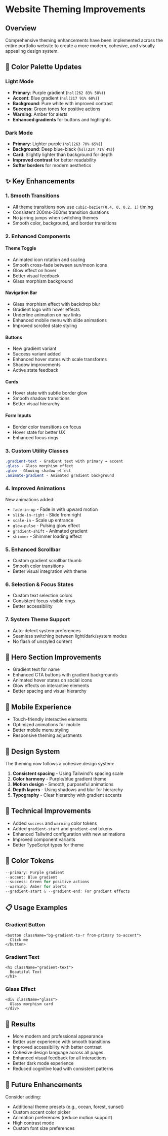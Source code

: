 # Website Theming Improvements

## Overview
Comprehensive theming enhancements have been implemented across the entire portfolio website to create a more modern, cohesive, and visually appealing design system.

## 🎨 Color Palette Updates

### Light Mode
- **Primary**: Purple gradient (`hsl(262 83% 58%)`)
- **Accent**: Blue gradient (`hsl(217 91% 60%)`)
- **Background**: Pure white with improved contrast
- **Success**: Green tones for positive actions
- **Warning**: Amber for alerts
- **Enhanced gradients** for buttons and highlights

### Dark Mode
- **Primary**: Lighter purple (`hsl(263 70% 65%)`)
- **Background**: Deep blue-black (`hsl(224 71% 4%)`)
- **Card**: Slightly lighter than background for depth
- **Improved contrast** for better readability
- **Softer borders** for modern aesthetics

## ✨ Key Enhancements

### 1. Smooth Transitions
- All theme transitions now use `cubic-bezier(0.4, 0, 0.2, 1)` timing
- Consistent 200ms-300ms transition durations
- No jarring jumps when switching themes
- Smooth color, background, and border transitions

### 2. Enhanced Components

#### Theme Toggle
- Animated icon rotation and scaling
- Smooth cross-fade between sun/moon icons
- Glow effect on hover
- Better visual feedback
- Glass morphism background

#### Navigation Bar
- Glass morphism effect with backdrop blur
- Gradient logo with hover effects
- Underline animation on nav links
- Enhanced mobile menu with slide animations
- Improved scrolled state styling

#### Buttons
- New gradient variant
- Success variant added
- Enhanced hover states with scale transforms
- Shadow improvements
- Active state feedback

#### Cards
- Hover state with subtle border glow
- Smooth shadow transitions
- Better visual hierarchy

#### Form Inputs
- Border color transitions on focus
- Hover state for better UX
- Enhanced focus rings

### 3. Custom Utility Classes

```css
.gradient-text - Gradient text with primary → accent
.glass - Glass morphism effect
.glow - Glowing shadow effect
.animate-gradient - Animated gradient background
```

### 4. Improved Animations

New animations added:
- `fade-in-up` - Fade in with upward motion
- `slide-in-right` - Slide from right
- `scale-in` - Scale up entrance
- `glow-pulse` - Pulsing glow effect
- `gradient-shift` - Animated gradient
- `shimmer` - Shimmer loading effect

### 5. Enhanced Scrollbar
- Custom gradient scrollbar thumb
- Smooth color transitions
- Better visual integration with theme

### 6. Selection & Focus States
- Custom text selection colors
- Consistent focus-visible rings
- Better accessibility

### 7. System Theme Support
- Auto-detect system preferences
- Seamless switching between light/dark/system modes
- No flash of unstyled content

## 🚀 Hero Section Improvements

- Gradient text for name
- Enhanced CTA buttons with gradient backgrounds
- Animated hover states on social icons
- Glow effects on interactive elements
- Better spacing and visual hierarchy

## 📱 Mobile Experience

- Touch-friendly interactive elements
- Optimized animations for mobile
- Better mobile menu styling
- Responsive theming adjustments

## 🎯 Design System

The theming now follows a cohesive design system:

1. **Consistent spacing** - Using Tailwind's spacing scale
2. **Color harmony** - Purple/blue gradient theme
3. **Motion design** - Smooth, purposeful animations
4. **Depth layers** - Using shadows and blur for hierarchy
5. **Typography** - Clear hierarchy with gradient accents

## 🔧 Technical Improvements

- Added `success` and `warning` color tokens
- Added `gradient-start` and `gradient-end` tokens
- Enhanced Tailwind configuration with new animations
- Improved component variants
- Better TypeScript types for theme

## 🎨 Color Tokens

```typescript
--primary: Purple gradient
--accent: Blue gradient  
--success: Green for positive actions
--warning: Amber for alerts
--gradient-start & --gradient-end: For gradient effects
```

## 📋 Usage Examples

### Gradient Button
```tsx
<button className="bg-gradient-to-r from-primary to-accent">
  Click me
</button>
```

### Gradient Text
```tsx
<h1 className="gradient-text">
  Beautiful Text
</h1>
```

### Glass Effect
```tsx
<div className="glass">
  Glass morphism card
</div>
```

## 🌟 Results

- More modern and professional appearance
- Better user experience with smooth transitions
- Improved accessibility with better contrast
- Cohesive design language across all pages
- Enhanced visual feedback for all interactions
- Better dark mode experience
- Reduced cognitive load with consistent patterns

## 🔮 Future Enhancements

Consider adding:
- Additional theme presets (e.g., ocean, forest, sunset)
- Custom accent color picker
- Animation preferences (reduce motion support)
- High contrast mode
- Custom font size preferences

